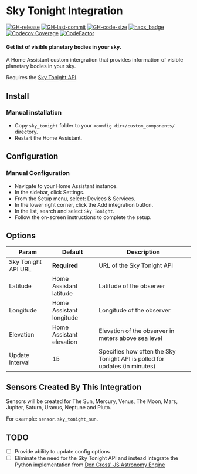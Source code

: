 # Sky Tonight Integration

[![GH-release](https://img.shields.io/github/v/release/wwwescape/sky-tonight-integration.svg?style=flat-square)](https://github.com/wwwescape/sky-tonight-integration/releases)
[![GH-last-commit](https://img.shields.io/github/last-commit/wwwescape/sky-tonight-integration.svg?style=flat-square)](https://github.com/wwwescape/sky-tonight-integration/commits/master)
[![GH-code-size](https://img.shields.io/github/languages/code-size/wwwescape/sky-tonight-integration.svg?color=red&style=flat-square)](https://github.com/wwwescape/sky-tonight-integration)
[![hacs_badge](https://img.shields.io/badge/HACS-Default-41BDF5.svg?style=flat-square)](https://github.com/hacs/default)
[![Codecov Coverage](https://img.shields.io/codecov/c/github/wwwescape/sky-tonight-integration/main.svg?style=flat-square)](https://codecov.io/gh/wwwescape/sky-tonight-integration/)
[![CodeFactor](https://www.codefactor.io/repository/github/wwwescape/sky-tonight-integration/badge?style=flat-square)](https://www.codefactor.io/repository/github/wwwescape/sky-tonight-integration)

#### Get list of visible planetary bodies in your sky.

A Home Assistant custom intergration that provides information of visible planetary bodies in your sky.

Requires the [Sky Tonight API](https://github.com/wwwescape/sky-tonight-api).

## Install

### Manual installation

- Copy `sky_tonight` folder  to your `<config dir>/custom_components/` directory.
- Restart the Home Assistant.

## Configuration

### Manual Configuration

* Navigate to your Home Assistant instance.
* In the sidebar, click Settings.
* From the Setup menu, select: Devices & Services.
* In the lower right corner, click the Add integration button.
* In the list, search and select `Sky Tonight`.
* Follow the on-screen instructions to complete the setup.

## Options

| Param                 | Default                   | Description                                                                   |
| --------------------- | ------------------------- | ----------------------------------------------------------------------------- |
| Sky Tonight API URL   | **Required**              | URL of the Sky Tonight API                                                    |
| Latitude              | Home Assistant latitude   | Latitude of the observer                                                      |
| Longitude             | Home Assistant longitude  | Longitude of the observer                                                     |
| Elevation             | Home Assistant elevation  | Elevation of the observer in meters above sea level                           |
| Update Interval       | 15                        | Specifies how often the Sky Tonight API is polled for updates (in minutes)    |

## Sensors Created By This Integration
Sensors will be created for The Sun, Mercury, Venus, The Moon, Mars, Jupiter, Saturn, Uranus, Neptune and Pluto.

For example: `sensor.sky_tonight_sun`.

## TODO
- [ ] Provide ability to update config options
- [ ] Eliminate the need for the Sky Tonight API and instead integrate the Python implementation from [Don Cross' JS Astronomy Engine](http://cosinekitty.com/astronomy.js)
